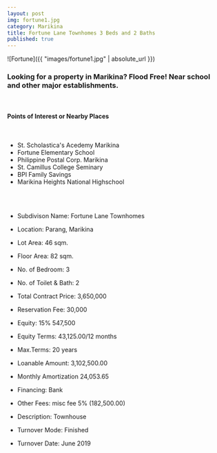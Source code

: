 ```yaml
---
layout: post
img: fortune1.jpg
category: Marikina
title: Fortune Lane Townhomes 3 Beds and 2 Baths
published: true
---
```


![Fortune]({{ "images/fortune1.jpg" | absolute_url }})


<h3><p>Looking for a property in Marikina? Flood Free! Near school and other major establishments.</p></h3>
<br>
<h4>Points of Interest or Nearby Places</h4>
<br>

- St. Scholastica's Acedemy Marikina
- Fortune Elementary School
- Philippine Postal Corp. Marikina
- St. Camillus College Seminary
- BPI Family Savings
- Marikina Heights National Highschool
<br>
<br>


- Subdivison Name: Fortune Lane Townhomes
- Location: Parang, Marikina

- Lot Area: 46 sqm.
- Floor Area: 82 sqm.
- No. of Bedroom: 3
- No. of Toilet & Bath: 2

- Total Contract Price: 3,650,000
- Reservation Fee: 30,000
- Equity: 15% 547,500
- Equity Terms: 43,125.00/12 months
- Max.Terms: 20 years
- Loanable Amount: 3,102,500.00
- Monthly Amortization 24,053.65

- Financing: Bank
- Other Fees: misc fee 5% (182,500.00)
- Description: Townhouse
- Turnover Mode: Finished
- Turnover Date: June 2019
